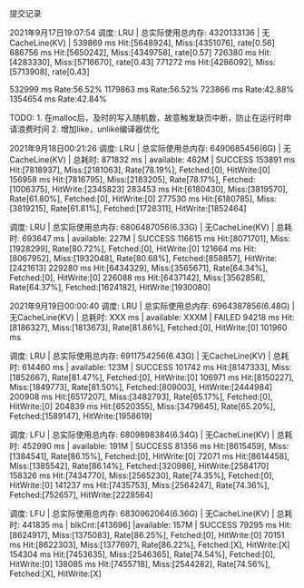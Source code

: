 <!--
 * @Description: 
 * @Author: Wangzhe
 * @Date: 2021-09-17 19:07:31
 * @LastEditors: Wangzhe
 * @LastEditTime: 2021-09-21 00:17:19
 * @FilePath: /src/doc/提交记录.md
-->

提交记录


2021年9月17日19:07:54
调度: LRU | 总实际使用总内存: 4320133136 | 无CacheLine(KV) | 
539869 ms Hit:[5648924], Miss:[4351076], rate[0.56]
686756 ms Hit:[5650242], Miss:[4349758], rate[0.57]
726380 ms Hit:[4283330], Miss:[5716670], rate[0.43]
771272 ms Hit:[4286092], Miss:[5713908], rate[0.43]

532999  ms Rate:56.52%
1179863 ms Rate:56.52%
723866  ms Rate:42.88%
1354654 ms Rate:42.84%

TODO: 
    1. 在malloc后，及时的写入随机数，故意触发缺页中断，防止在运行时申请浪费时间
    2. 增加like，unlike编译器优化



2021年9月18日00:21:26
调度: LRU | 总实际使用总内存: 6490685456(6G) | 无CacheLine(KV) | 总耗时: 871832 ms | available: 462M | SUCCESS
153891 ms Hit:[7818937], Miss:[2181063], Rate[78.19%], Fetched:[0], HitWrite:[0]
156958 ms Hit:[7816795], Miss:[2183205], Rate[78.17%], Fetched:[1006375], HitWrite:[2345823]
283453 ms Hit:[6180430], Miss:[3819570], Rate[61.80%], Fetched:[0], HitWrite:[0]
277530 ms Hit:[6180785], Miss:[3819215], Rate[61.81%], Fetched:[1728311], HitWrite:[1852464]


调度: LRU | 总实际使用总内存: 6806487056(6.33G) | 无CacheLine(KV) | 总耗时: 693647 ms | available: 227M | SUCCESS
116615 ms Hit:[8071701], Miss:[1928299], Rate[80.72%], Fetched:[0], HitWrite:[0]
121664 ms Hit:[8067952], Miss:[1932048], Rate[80.68%], Fetched:[858857], HitWrite:[2421613] 
229280 ms Hit:[6434329], Miss:[3565671], Rate[64.34%], Fetched:[0], HitWrite:[0]
226088 ms Hit:[6437142], Miss:[3562858], Rate[64.37%], Fetched:[1624182], HitWrite:[1930080]

2021年9月19日00:00:40
调度: LRU | 总实际使用总内存: 6964387856(6.48G) | 无CacheLine(KV) | 总耗时: XXX ms | available: XXXM | FAILED
94218 ms  Hit:[8186327], Miss:[1813673], Rate[81.86%], Fetched:[0], HitWrite:[0]
101960 ms 

调度: LRU | 总实际使用总内存: 6911754256(6.43G) | 无CacheLine(KV) | 总耗时: 614460 ms | available: 123M | SUCCESS
101742 ms Hit:[8147333], Miss:[1852667], Rate[81.47%], Fetched:[0], HitWrite:[0]
106971 ms Hit:[8150227], Miss:[1849773], Rate[81.50%], Fetched:[809003], HitWrite:[2444984]
200908 ms Hit:[6517207], Miss:[3482793], Rate[65.17%], Fetched:[0], HitWrite:[0]
204839 ms Hit:[6520355], Miss:[3479645], Rate[65.20%], Fetched:[1589147], HitWrite:[1958619]


调度: LFU | 总实际使用总内存: 6809898384(6.34G) | 无CacheLine(KV) | 总耗时: 452990 ms | available: 191M | SUCCESS
 81356 ms Hit:[8615459], Miss:[1384541], Rate[86.15%], Fetched:[0], HitWrite:[0]
 72071 ms Hit:[8614458], Miss:[1385542], Rate[86.14%], Fetched:[320986], HitWrite:[2584170]
158326 ms Hit:[7434770], Miss:[2565230], Rate[74.35%], Fetched:[0], HitWrite:[0]
141237 ms Hit:[7435753], Miss:[2564247], Rate[74.36%], Fetched:[752657], HitWrite:[2228564]


调度: LFU | 总实际使用总内存: 6830962064(6.36G) | 无CacheLine(KV) | 总耗时: 441835 ms | blkCnt:[413696] |available: 157M | SUCCESS
 79295 ms Hit:[8624917], Miss:[1375083], Rate[86.25%], Fetched:[0], HitWrite:[0]
 70151 ms Hit:[8622303], Miss:[1377697], Rate[86.22%], Fetched:[X], HitWrite:[X]
154304 ms Hit:[7453635], Miss:[2546365], Rate[74.54%], Fetched:[0], HitWrite:[0]
138085 ms Hit:[7455718], Miss:[2544282], Rate[74.56%], Fetched:[X], HitWrite:[X]




